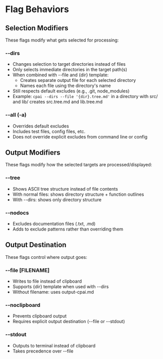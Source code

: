 # Flag Behaviors

## Selection Modifiers
These flags modify what gets selected for processing:

### --dirs
- Changes selection to target directories instead of files
- Only selects immediate directories in the target path(s)
- When combined with --file and {dir} template:
  - Creates separate output file for each selected directory
  - Names each file using the directory's name
- Still respects default excludes (e.g., .git, node_modules)
- Example: `cpai --dirs --file '{dir}.tree.md'` in a directory with src/ and lib/ creates src.tree.md and lib.tree.md

### --all (-a)
- Overrides default excludes
- Includes test files, config files, etc.
- Does not override explicit excludes from command line or config

## Output Modifiers
These flags modify how the selected targets are processed/displayed:

### --tree
- Shows ASCII tree structure instead of file contents
- With normal files: shows directory structure + function outlines
- With --dirs: shows only directory structure

### --nodocs
- Excludes documentation files (.txt, .md)
- Adds to exclude patterns rather than overriding them

## Output Destination
These flags control where output goes:

### --file [FILENAME]
- Writes to file instead of clipboard
- Supports {dir} template when used with --dirs
- Without filename: uses output-cpai.md

### --noclipboard
- Prevents clipboard output
- Requires explicit output destination (--file or --stdout)

### --stdout
- Outputs to terminal instead of clipboard
- Takes precedence over --file